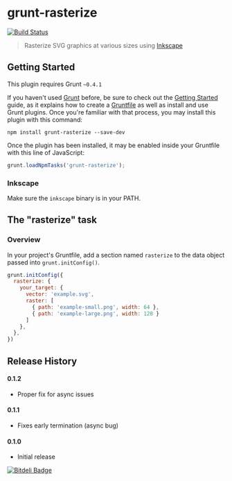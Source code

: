 # grunt-rasterize

[![Build Status](https://travis-ci.org/logankoester/grunt-rasterize.png?branch=master)](https://travis-ci.org/logankoester/grunt-rasterize)

> Rasterize SVG graphics at various sizes using [Inkscape](http://inkscape.org/)

## Getting Started
This plugin requires Grunt `~0.4.1`

If you haven't used [Grunt](http://gruntjs.com/) before, be sure to check out the [Getting Started](http://gruntjs.com/getting-started) guide, as it explains how to create a [Gruntfile](http://gruntjs.com/sample-gruntfile) as well as install and use Grunt plugins. Once you're familiar with that process, you may install this plugin with this command:

```shell
npm install grunt-rasterize --save-dev
```

Once the plugin has been installed, it may be enabled inside your Gruntfile with this line of JavaScript:

```js
grunt.loadNpmTasks('grunt-rasterize');
```
### Inkscape

Make sure the `inkscape` binary is in your PATH.

## The "rasterize" task

### Overview
In your project's Gruntfile, add a section named `rasterize` to the data object passed into `grunt.initConfig()`.

```js
grunt.initConfig({
  rasterize: {
    your_target: {
      vector: 'example.svg',
      raster: [
        { path: 'example-small.png', width: 64 },
        { path: 'example-large.png', width: 128 }
      ]
    },
  },
})
```

## Release History

#### 0.1.2

* Proper fix for async issues

#### 0.1.1

* Fixes early termination (async bug)

#### 0.1.0

* Initial release


[![Bitdeli Badge](https://d2weczhvl823v0.cloudfront.net/logankoester/grunt-rasterize/trend.png)](https://bitdeli.com/free "Bitdeli Badge")

